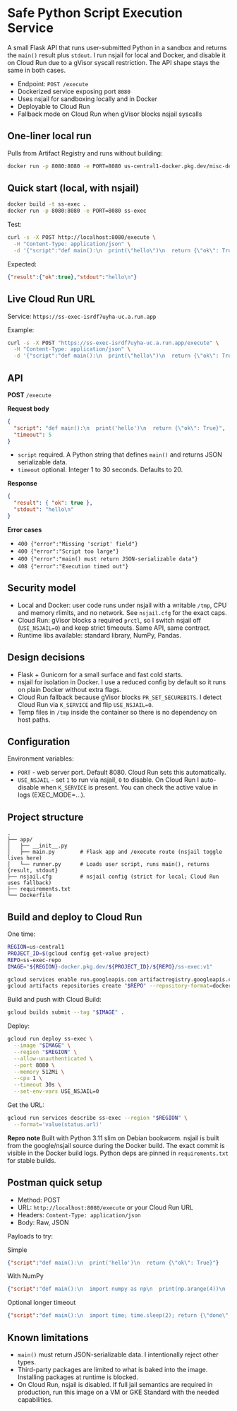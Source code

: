 # Safe Python Script Execution Service

A small Flask API that runs user-submitted Python in a sandbox and returns the `main()` result plus `stdout`. I run nsjail for local and Docker, and disable it on Cloud Run due to a gVisor syscall restriction. The API shape stays the same in both cases.

* Endpoint: `POST /execute`
* Dockerized service exposing port `8080`
* Uses nsjail for sandboxing locally and in Docker
* Deployable to Cloud Run
* Fallback mode on Cloud Run when gVisor blocks nsjail syscalls

## One-liner local run

Pulls from Artifact Registry and runs without building:

```bash
docker run -p 8080:8080 -e PORT=8080 us-central1-docker.pkg.dev/misc-dev-457722/ss-exec-repo/ss-exec:v3
```

## Quick start (local, with nsjail)

```bash
docker build -t ss-exec .
docker run -p 8080:8080 -e PORT=8080 ss-exec
```

Test:

```bash
curl -s -X POST http://localhost:8080/execute \
  -H "Content-Type: application/json" \
  -d '{"script":"def main():\n  print(\"hello\")\n  return {\"ok\": True}"}'
```

Expected:

```json
{"result":{"ok":true},"stdout":"hello\n"}
```

## Live Cloud Run URL

Service: `https://ss-exec-isrdf7uyha-uc.a.run.app`

Example:

```bash
curl -s -X POST "https://ss-exec-isrdf7uyha-uc.a.run.app/execute" \
  -H "Content-Type: application/json" \
  -d '{"script":"def main():\n  print(\"hello\")\n  return {\"ok\": True}"}'
```

## API

**POST** `/execute`

**Request body**

```json
{
  "script": "def main():\n  print('hello')\n  return {\"ok\": True}",
  "timeout": 5
}
```

* `script` required. A Python string that defines `main()` and returns JSON serializable data.
* `timeout` optional. Integer 1 to 30 seconds. Defaults to 20.

**Response**

```json
{
  "result": { "ok": true },
  "stdout": "hello\n"
}
```

**Error cases**

* `400 {"error":"Missing 'script' field"}`
* `400 {"error":"Script too large"}`
* `400 {"error":"main() must return JSON-serializable data"}`
* `408 {"error":"Execution timed out"}`

## Security model

* Local and Docker: user code runs under nsjail with a writable `/tmp`, CPU and memory rlimits, and no network. See `nsjail.cfg` for the exact caps.
* Cloud Run: gVisor blocks a required `prctl`, so I switch nsjail off (`USE_NSJAIL=0`) and keep strict timeouts. Same API, same contract.
* Runtime libs available: standard library, NumPy, Pandas.

## Design decisions

* Flask + Gunicorn for a small surface and fast cold starts.
* nsjail for isolation in Docker. I use a reduced config by default so it runs on plain Docker without extra flags.
* Cloud Run fallback because gVisor blocks `PR_SET_SECUREBITS`. I detect Cloud Run via `K_SERVICE` and flip `USE_NSJAIL=0`.
* Temp files in `/tmp` inside the container so there is no dependency on host paths.

## Configuration

Environment variables:

* `PORT` - web server port. Default 8080. Cloud Run sets this automatically.
* `USE_NSJAIL` - set `1` to run via nsjail, `0` to disable. On Cloud Run I auto-disable when `K_SERVICE` is present. You can check the active value in logs (EXEC\_MODE=...).

## Project structure

```
.
├── app/
│   ├── __init__.py
│   ├── main.py        # Flask app and /execute route (nsjail toggle lives here)
│   └── runner.py      # Loads user script, runs main(), returns {result, stdout}
├── nsjail.cfg         # nsjail config (strict for local; Cloud Run uses fallback)
├── requirements.txt
└── Dockerfile
```

## Build and deploy to Cloud Run

One time:

```bash
REGION=us-central1
PROJECT_ID=$(gcloud config get-value project)
REPO=ss-exec-repo
IMAGE="${REGION}-docker.pkg.dev/${PROJECT_ID}/${REPO}/ss-exec:v1"

gcloud services enable run.googleapis.com artifactregistry.googleapis.com cloudbuild.googleapis.com
gcloud artifacts repositories create "$REPO" --repository-format=docker --location="$REGION" || true
```

Build and push with Cloud Build:

```bash
gcloud builds submit --tag "$IMAGE" .
```

Deploy:

```bash
gcloud run deploy ss-exec \
  --image "$IMAGE" \
  --region "$REGION" \
  --allow-unauthenticated \
  --port 8080 \
  --memory 512Mi \
  --cpu 1 \
  --timeout 30s \
  --set-env-vars USE_NSJAIL=0
```

Get the URL:

```bash
gcloud run services describe ss-exec --region "$REGION" \
  --format='value(status.url)'
```

**Repro note**
Built with Python 3.11 slim on Debian bookworm. nsjail is built from the google/nsjail source during the Docker build. The exact commit is visible in the Docker build logs. Python deps are pinned in `requirements.txt` for stable builds.

## Postman quick setup

* Method: POST
* URL: `http://localhost:8080/execute` or your Cloud Run URL
* Headers: `Content-Type: application/json`
* Body: Raw, JSON

Payloads to try:

Simple

```json
{"script":"def main():\n  print('hello')\n  return {\"ok\": True}"}
```

With NumPy

```json
{"script":"def main():\n  import numpy as np\n  print(np.arange(4))\n  return {\"sum\": int(np.sum([1,2,3]))}"}
```

Optional longer timeout

```json
{"script":"def main():\n  import time; time.sleep(2); return {\"done\": True}", "timeout": 25}
```

## Known limitations

* `main()` must return JSON-serializable data. I intentionally reject other types.
* Third-party packages are limited to what is baked into the image. Installing packages at runtime is blocked.
* On Cloud Run, nsjail is disabled. If full jail semantics are required in production, run this image on a VM or GKE Standard with the needed capabilities.
